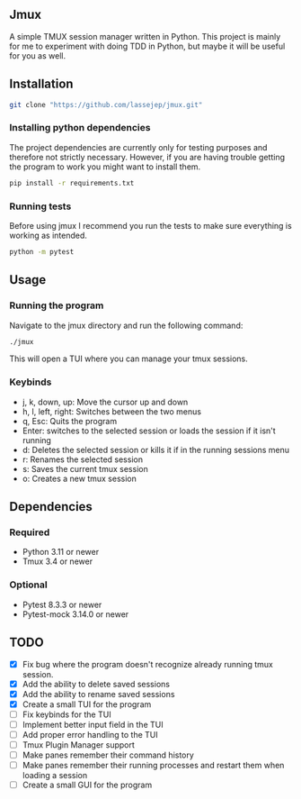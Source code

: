 ## Jmux
A simple TMUX session manager written in Python.
This project is mainly for me to experiment with doing TDD in Python, but maybe it will be useful for you as well.

## Installation
```bash
git clone "https://github.com/lassejep/jmux.git"
```

### Installing python dependencies
The project dependencies are currently only for testing purposes and therefore not strictly necessary.
However, if you are having trouble getting the program to work you might want to install them.
```bash
pip install -r requirements.txt
```

### Running tests
Before using jmux I recommend you run the tests to make sure everything is working as intended.
```bash
python -m pytest
```

## Usage
### Running the program

Navigate to the jmux directory and run the following command:
```bash
./jmux
```
This will open a TUI where you can manage your tmux sessions.

### Keybinds
- j, k, down, up: Move the cursor up and down
- h, l, left, right: Switches between the two menus
- q, Esc: Quits the program
- Enter: switches to the selected session or loads the session if it isn't running
- d: Deletes the selected session or kills it if in the running sessions menu
- r: Renames the selected session
- s: Saves the current tmux session
- o: Creates a new tmux session


## Dependencies
### Required
- Python 3.11 or newer
- Tmux 3.4 or newer

### Optional
- Pytest 8.3.3 or newer
- Pytest-mock 3.14.0 or newer

## TODO
- [x] Fix bug where the program doesn't recognize already running tmux session.
- [x] Add the ability to delete saved sessions
- [x] Add the ability to rename saved sessions
- [x] Create a small TUI for the program
- [ ] Fix keybinds for the TUI
- [ ] Implement better input field in the TUI
- [ ] Add proper error handling to the TUI
- [ ] Tmux Plugin Manager support
- [ ] Make panes remember their command history
- [ ] Make panes remember their running processes and restart them when loading a session
- [ ] Create a small GUI for the program
